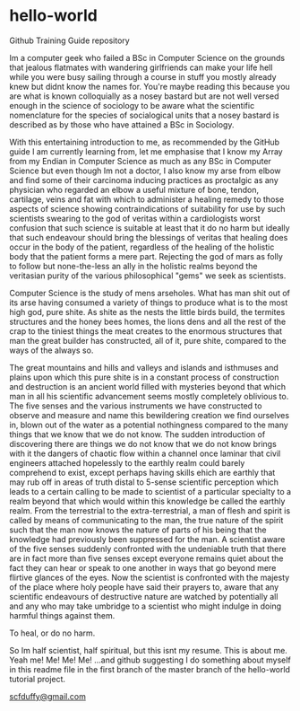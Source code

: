 # hello-world
Github Training Guide repository

Im a computer geek who failed a BSc in Computer Science on the grounds that jealous flatmates with wandering girlfriends can make your life hell while you were busy sailing through a course in stuff you mostly already knew but didnt know the names for. You're maybe reading this because you are what is known colloquially as a nosey bastard but are not well versed enough in the science of sociology to be aware what the scientific nomenclature for the species of socialogical units that a nosey bastard is described as by those who have attained a BSc in Sociology.

With this entertaining introduction to me, as recommended by the GitHub guide I am currently learning from, let me emphasise that I know my Array from my Endian in Computer Science as much as any BSc in Computer Science but even though Im not a doctor, I also know my arse from elbow and find some of their carcinoma inducing practices as proctalgic as any physician who regarded an elbow a useful mixture of bone, tendon, cartilage, veins and fat with which to administer a healing remedy to those aspects of science showing contraindications of suitability for use by such scientists swearing to the god of veritas within a cardiologists worst confusion that such science is suitable at least that it do no harm but ideally that such endeavour should bring the blessings of veritas that healing does occur in the body of the patient, regardless of the healing of the holistic body that the patient forms a mere part. Rejecting the god of mars as folly to follow but none-the-less an ally in the holistic realms beyond the veritasian purity of the various philosophical "gems" we seek as scientists.

Computer Science is the study of mens arseholes. What has man shit out of its arse having consumed a variety of things to produce what is to the most high god, pure shite. As shite as the nests the little birds build, the termites structures and the honey bees homes, the lions dens and all the rest of the crap to the tiniest things the meat creates to the enormous structures that man the great builder has constructed, all of it, pure shite, compared to the ways of the always so.

The great mountains and hills and valleys and islands and isthmuses and plains upon which this pure shite is in a constant process of construction and destruction is an ancient world filled with mysteries beyond that which man in all his scientific advancement seems mostly completely oblivious to. The five senses and the various instruments we have constructed to observe and measure and name this bewildering creation we find ourselves in, blown out of the water as a potential nothingness compared to the many things that we know that we do not know. The sudden introduction of discovering there are things we do not know that we do not know brings with it the dangers of chaotic flow within a channel once laminar that civil engineers attached hopelessly to the earthly realm could barely comprehend to exist, except perhaps having skills ehich are earthly that may rub off in areas of truth distal to 5-sense scientific perception which leads to a certain calling to be made to scientist of a particular specialty to a realm beyond that which would within this knowledge be called the earthly realm. From the terrestrial to the extra-terrestrial, a man of flesh and spirit is called by means of communicating to the man, the true nature of the spirit such that the man now knows the nature of parts of his being that the knowledge had previously been suppressed for the man. A scientist aware of the five senses suddenly confronted with the undeniable truth that there are in fact more than five senses except everyone remains quiet about the fact they can hear or speak to one another in ways that go beyond mere flirtive glances of the eyes. Now the scientist is confronted with the majesty of the place where holy people have said their prayers to, aware that any scientific endeavours of destructive nature are watched by potentially all and any who may take umbridge to a scientist who might indulge in doing harmful things against them.

To heal, or do no harm.

So Im half scientist, half spiritual, but this isnt my resume. This is about me. Yeah me! Me! Me! Me! ...and github suggesting I do something about myself in this readme file in the first branch of the master branch of the hello-world tutorial project.

scfduffy@gmail.com
